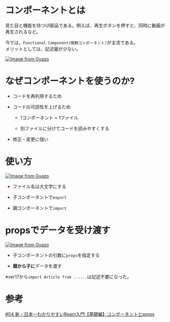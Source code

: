 # コンポーネントとは

見た目と機能を持つUI部品である。例えば、再生ボタンを押すと、同時に動画が再生されるなど。

今では、`Functional Component(関数コンポーネント)`が主流である。  
メリットとしては、記述量が少ない。

[![Image from Gyazo](https://i.gyazo.com/9a3c770cbb56f5c026da5129ed8e2694.png)](https://gyazo.com/9a3c770cbb56f5c026da5129ed8e2694)

# なぜコンポーネントを使うのか?

- コードを再利用するため

- コードの可読性を上げるため

  - 1コンポーネント = 1ファイル

  - 別ファイルに分けてコードを読みやすくする

- 修正・変更に強い

# 使い方

[![Image from Gyazo](https://i.gyazo.com/c425bf91f4e1f627c8e5128d12460859.png)](https://gyazo.com/c425bf91f4e1f627c8e5128d12460859)

- ファイル名は大文字にする

- 子コンポーネントで`export`

- 親コンポーネントで`import`

# propsでデータを受け渡す

[![Image from Gyazo](https://i.gyazo.com/7d2c8b44a2983c34c0296075fa431f58.png)](https://gyazo.com/7d2c8b44a2983c34c0296075fa431f58)

- 子コンポーネントの引数に`props`を指定する

- **親から子に**データを渡す

※ver17から`import Article from ......`は記述不要になった。

# 参考

[#04 新・日本一わかりやすいReact入門【基礎編】コンポーネントとprops](https://www.youtube.com/watch?v=Q-df0QgZuhE&t=12s)